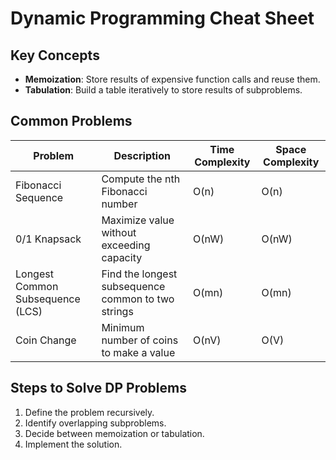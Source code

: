 # Dynamic Programming Cheat Sheet

## Key Concepts
- **Memoization**: Store results of expensive function calls and reuse them.
- **Tabulation**: Build a table iteratively to store results of subproblems.

## Common Problems
| Problem                     | Description                          | Time Complexity | Space Complexity |
|-----------------------------|--------------------------------------|-----------------|------------------|
| Fibonacci Sequence          | Compute the nth Fibonacci number    | O(n)            | O(n)             |
| 0/1 Knapsack                | Maximize value without exceeding capacity | O(nW)         | O(nW)            |
| Longest Common Subsequence (LCS) | Find the longest subsequence common to two strings | O(mn) | O(mn) |
| Coin Change                 | Minimum number of coins to make a value | O(nV)          | O(V)             |

## Steps to Solve DP Problems
1. Define the problem recursively.
2. Identify overlapping subproblems.
3. Decide between memoization or tabulation.
4. Implement the solution.
